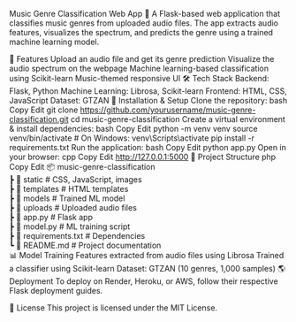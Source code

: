 Music Genre Classification Web App 🎵
A Flask-based web application that classifies music genres from uploaded audio files. The app extracts audio features, visualizes the spectrum, and predicts the genre using a trained machine learning model.

🚀 Features
Upload an audio file and get its genre prediction
Visualize the audio spectrum on the webpage
Machine learning-based classification using Scikit-learn
Music-themed responsive UI
🛠 Tech Stack
Backend: Flask, Python
Machine Learning: Librosa, Scikit-learn
Frontend: HTML, CSS, JavaScript
Dataset: GTZAN
🔧 Installation & Setup
Clone the repository:
bash
Copy
Edit
git clone https://github.com/yourusername/music-genre-classification.git
cd music-genre-classification
Create a virtual environment & install dependencies:
bash
Copy
Edit
python -m venv venv
source venv/bin/activate  # On Windows: venv\Scripts\activate
pip install -r requirements.txt
Run the application:
bash
Copy
Edit
python app.py
Open in your browser:
cpp
Copy
Edit
http://127.0.0.1:5000
📂 Project Structure
php
Copy
Edit
📦 music-genre-classification  
 ┣ 📂 static            # CSS, JavaScript, images  
 ┣ 📂 templates         # HTML templates  
 ┣ 📂 models            # Trained ML model  
 ┣ 📂 uploads           # Uploaded audio files  
 ┣ 📜 app.py            # Flask app  
 ┣ 📜 model.py          # ML training script  
 ┣ 📜 requirements.txt  # Dependencies  
 ┗ 📜 README.md         # Project documentation  
📊 Model Training
Features extracted from audio files using Librosa
Trained a classifier using Scikit-learn
Dataset: GTZAN (10 genres, 1,000 samples)
🌎 Deployment
To deploy on Render, Heroku, or AWS, follow their respective Flask deployment guides.

📜 License
This project is licensed under the MIT License.
